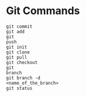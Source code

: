 # Git Commands

<code>git commit</code><br>
<code>git add</code><br>
<code>git push</code><br>
<code>git init</code><br>
<code>git clone</code><br>
<code>git pull</code><br>
<code>git checkout</code><br>
<code>git branch</code><br>
<code>git branch -d <name_of_the_branch></code><br>
<code>git status</code><br>
